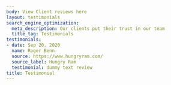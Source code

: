 ```yaml
---
body: View Client reviews here
layout: testimonials
search_engine_optimization:
  meta_description: Our clients put their trust in our team
  title_tag: Testimonials
testimonials:
- date: Sep 20, 2020
  name: Roger Benn
  source: https://www.hungryram.com/
  source_label: Hungry Ram
  testimonial: dummy text review
title: Testimonial
---
```


